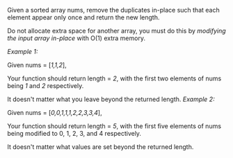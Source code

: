 Given a sorted array nums, remove the duplicates in-place such that each element appear only once and return the new length.

Do not allocate extra space for another array, you must do this by *modifying the input array in-place* with O(1) extra memory.

*Example 1:*

Given nums = [*1,1,2*],

Your function should return length = *2*, with the first two elements of nums being *1* and *2* respectively.

It doesn't matter what you leave beyond the returned length.
*Example 2:*

Given nums = [*0,0,1,1,1,2,2,3,3,4*],

Your function should return length = *5*, with the first five elements of nums being modified to 0, 1, 2, 3, and 4 respectively.

It doesn't matter what values are set beyond the returned length.
